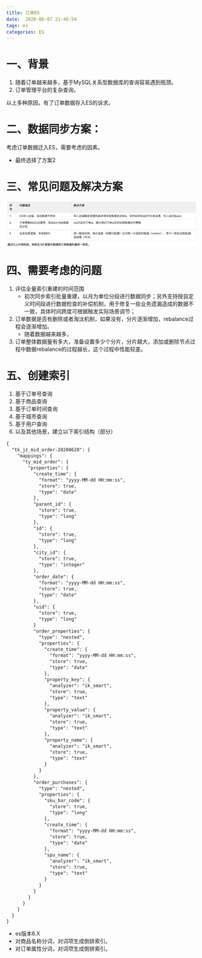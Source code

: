 ```yaml
---
title: 订单ES
date:  2020-06-07 21:46:54
tags: es
categories: ES
---
```


# 一、背景
1. 随着订单越来越多，基于MySQL关系型数据库的查询容易遇到瓶颈。
2. 订单管理平台的复杂查询。

以上多种原因，有了订单数据存入ES的诉求。

# 二、数据同步方案：



考虑订单数据迁入ES，需要考虑的因素。

* 最终选择了方案2

<!--more-->  

# 三、常见问题及解决方案
![常见问题及解决方案](2020-06-07-订单ES/常见问题及解决方案.png)


# 四、需要考虑的问题

1. 评估全量索引重建的时间范围
    * 初次同步索引批量重建，以月为单位分段进行数据同步；另外支持按自定义时间段进行数据检查的补偿机制，用于修复一些业务遗漏造成的数据不一致，具体时间跨度可根据触发实际场景调节；
2. 订单数据是否有删除或者淘汰机制，如果没有，分片逐渐增加，rebalance过程会逐渐增加。
    * 随着数据越来越多，
3. 订单整体数据量有多大，准备设置多少个分片，分片越大，添加或删除节点过程中数据rebalance的过程越长，这个过程中性能较差。

# 五、创建索引
1. 基于订单号查询
2. 基于商品查询
3. 基于订单时间查询
4. 基于城市查询
5. 基于用户查询
6. 以及其他场景，建立以下索引结构（部分）

```
{
  "tk_jz_mid_order-20200628": {
    "mappings": {
      "ty_mid_order": {
        "properties": {
          "create_time": {
            "format": "yyyy-MM-dd HH:mm:ss",
            "store": true,
            "type": "date"
          },
          "parent_id": {
            "store": true,
            "type": "long"
          },
          "id": {
            "store": true,
            "type": "long"
          },
          "city_id": {
            "store": true,
            "type": "integer"
          },
          "order_date": {
            "format": "yyyy-MM-dd HH:mm:ss",
            "store": true,
            "type": "date"
          },
          "uid": {
            "store": true,
            "type": "long"
          }
          "order_properties": {
            "type": "nested",
            "properties": {
              "create_time": {
                "format": "yyyy-MM-dd HH:mm:ss",
                "store": true,
                "type": "date"
              },
              "property_key": {
                "analyzer": "ik_smart",
                "store": true,
                "type": "text"
              },
              "property_value": {
                "analyzer": "ik_smart",
                "store": true,
                "type": "text"
              },
              "property_name": {
                "analyzer": "ik_smart",
                "store": true,
                "type": "text"
              }
            }
          },
          "order_purchases": {
            "type": "nested",
            "properties": {
              "sku_bar_code": {
                "store": true,
                "type": "long"
              },
              "create_time": {
                "format": "yyyy-MM-dd HH:mm:ss",
                "store": true,
                "type": "date"
              },
              "spu_name": {
                "analyzer": "ik_smart",
                "store": true,
                "type": "text"
              }
            }
          }
        }
      }
    }
  }
}
```
* es版本6.X
* 对商品名称分词，对词项生成倒排索引。
* 对订单属性分词，对词项生成倒排索引。
